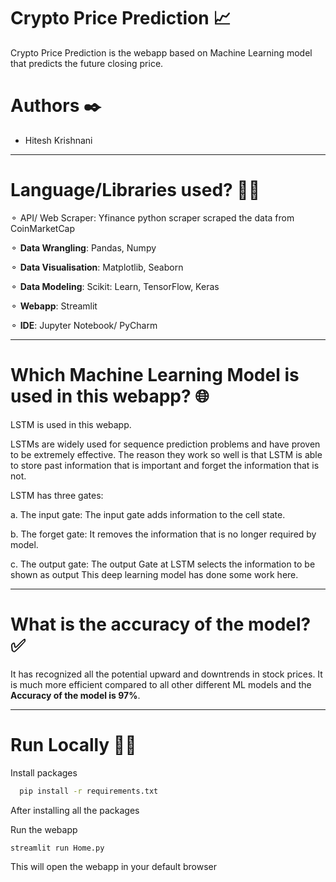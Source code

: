 # Crypto Price Prediction 📈

Crypto Price Prediction is the webapp based on Machine Learning model that predicts the future closing price.

# Authors ✒️

- Hitesh Krishnani

---

# Language/Libraries used? 👨‍💻

⚬ API/ Web Scraper: Yfinance python scraper scraped the data from CoinMarketCap

⚬ **Data Wrangling**: Pandas, Numpy

⚬ **Data Visualisation**: Matplotlib, Seaborn

⚬ **Data Modeling**: Scikit: Learn, TensorFlow, Keras

⚬ **Webapp**: Streamlit

⚬ **IDE**: Jupyter Notebook/ PyCharm

---

# Which Machine Learning Model is used in this webapp? 🌐

LSTM is used in this webapp.

LSTMs are widely used for sequence prediction problems and have proven to be extremely effective. The reason they work so well is that LSTM is able to store past information that is important and forget the information that is not.

LSTM has three gates:

a. The input gate: The input gate adds information to the cell state.

b. The forget gate: It removes the information that is no longer required by model.

c. The output gate: The output Gate at LSTM selects the information to be shown as output This deep learning model has done some work here.

---

# What is the accuracy of the model? ✅

It has recognized all the potential upward and downtrends in stock prices. It is much more efficient compared to all other different ML models and the **Accuracy of the model is 97%**.

---

# Run Locally 👨‍💻

Install packages

```bash
  pip install -r requirements.txt
```

After installing all the packages

Run the webapp

```bash
streamlit run Home.py

```

This will open the webapp in your default browser
